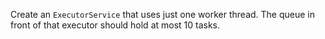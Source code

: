 Create an `ExecutorService` that uses just one worker thread.
The queue in front of that executor should hold at most 10 tasks.